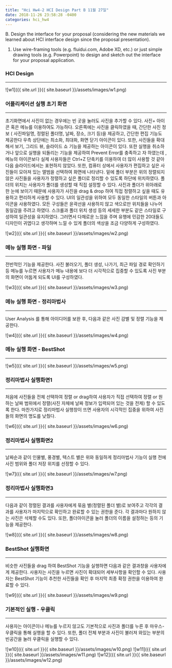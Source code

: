 ```yaml
---
title: "Hci Hw4-2 HCI Design Part B 11월 27일"
date: 2018-11-26 23:58:28 -0400
categories: hci_hw4
---
```

B. Design the interface for your proposal (considering the new materials we learned about HCI interface design since the proposal presentation). 

1. Use wire-framing tools (e.g. fluidui.com, Adobe XD, etc.) or just simple drawing tools (e.g. Powerpoint) to design and sketch out the interface for your proposal application.  
 
### HCI Design
******
 
![w1]({{ site.url }}{{ site.baseurl }}/assets/images/w1.png)

### 어플리케이션 실행 초기 화면
******

초기화면에서 사진이 없는 경우에는 빈 곳을 눌러도 사진을 추가할 수 있다. 사진+ 아이콘 혹은 메뉴를 이용하여도 가능하다.
오른쪽에는 사진을 클릭하였을 때, 간단한 사진 정보 ( 사진파일명, 정렬된 폴더명, 날짜, 장소, 크기 등)을 제공하고, 간단한 편집 기능도 제공한다
우측 상단에는 최소화, 최대화, 화면 닫기 아이콘이 있다. 또한, 사진들을 확대해서 보기, 그리드 뷰, 슬라이드 쇼 기능을 제공하는 아이콘이 있다.
또한 실행을 취소하거나 앞으로 실행을 되돌리는 기능을 제공하여 Prevent Error를 충족하고 자 하였는데 , 메뉴의 아이콘보다 실제 사용자들은 Ctrl+Z 단축키를 이용하여 더 많이 사용할 것 같아 다음 슬라이드에서는 표현하지 않았다.
또한, 컴퓨터 상에서 사용자가 편집하고 싶은 사진들이 모아져 있는 앨범을 선택하여 화면에 나타낸다.
밑에 폴더 부분은 위의 정렬되지 않은 사진들을 사용자가 정렬하고 싶은 폴더로 정리할 수 있도록 하단에 위치하였다.
폴더의 위치는 사용자가 폴더를 생성할 때 직접 설정할 수 있다.
사진과 폴더가 위아래로 한 눈에 보이기 때문에 사용자가 사진을 drag & drop 하여 직접 정렬하고 싶을 때도 유용하고 편리하게 사용할 수 있다. 
UI의 일관성을 위하여 모두 동일한 스타일의 버튼과 아이콘을 사용하였다. 모든 구성들은 윤곽선을 사용하지 않고 색으로만 위치들을 나누어 동일감을 주려고 하였다. 스크롤과 폴더 위치 생성 등의 세세한 부분도 같은 스타일로 구성하여 일관성을 유지하였다. 
그러면서 다채로운 느낌을 주며 유행에 민감한 20대들도 디자인이 귀엽다고 생각하며 느낄 수 있게 폴더의 색상을 조금 다양하게 구성하였다. 

![w2]({{ site.url }}{{ site.baseurl }}/assets/images/w2.png)

### 메뉴 실행 화면 - 파일
******

전반적인 기능을 제공한다.
사진 불러오기, 폴더 생성, 나가기, 최근 파일 경로 확인하기 등
메뉴를 누르면 사용자가 메뉴 내용에 보다 더 시각적으로 집중할 수 있도록 사진 부분의 화면이 어둡게 되도록 UI를 구성하였다. 

![w3]({{ site.url }}{{ site.baseurl }}/assets/images/w3.png)

### 메뉴 실행 화면 - 정리마법사
******

User Analysis 를 통해 아이디어를 보완 후, 다음과 같은 사진 감별 및 정렬 기능을 제공한다.

![w4]({{ site.url }}{{ site.baseurl }}/assets/images/w4.png)

### 메뉴 실행 화면 - BestShot
******

![w5]({{ site.url }}{{ site.baseurl }}/assets/images/w5.png)

### 정리마법사 실행화면1 
******

처음에 사진들을 전체 선택하여 정렬 or drag하여 사용자가 직접 선택하여 정렬 or 원하는 날짜 범위에서 정렬(사진 자체에 날짜 정보가 입력되어 있는 것을 전제) 할 수 있도록 한다.
마찬가지로 정리마법사 실행창이 뜨면 사용자의 시각적인 집중을 위하여 사진들의 화면의 명도를 낮췄다.

![w6]({{ site.url }}{{ site.baseurl }}/assets/images/w6.png)

### 정리마법사 실행화면2
******

날짜순과 같이 인물별, 풍경별, 텍스트 별은 위와 동일하게 정리마법사 기능이 실행 전에 사진 범위와 폴더 저장 위치를 선정할 수 있다.

![w7]({{ site.url }}{{ site.baseurl }}/assets/images/w7.png)

### 정리마법사 실행화면3
******

다음과 같이 정렬된 결과를 사용자에게 묶음 별(정렬된 폴더 별)로 보여주고 각각의 결과를 사용자가 마지막으로 확인하고 완료할 수 있는 권한을 준다. 각 결과마다 원하지 않는 사진은 삭제할 수도 있다. 또한, 폴더아이콘을 눌러 폴더의 이름을 설정하는 등의 기능을 제공한다.

![w8]({{ site.url }}{{ site.baseurl }}/assets/images/w8.png)

### BestShot 실행화면
******

비슷한 사진들을 drag 하여 BestShot 기능을 실행하면 다음과 같은 결과창을 사용자에게 제공한다. 
사용자는 사진을 누르면 사진이 확대되어 세부사항을 확인할 수 있다. 사용자는 BestShot 기능이 추천한 사진들을 확인 후 마지막 최종 확정 권한을 이용하여 완료할 수 있다.

![w9]({{ site.url }}{{ site.baseurl }}/assets/images/w9.png)

### 기본적인 실행 - 우클릭
******

사용자는 아이콘이나 메뉴를 누르지 않고도 기본적으로 사진과 폴더를 누른 후 마우스-우클릭을 통해 실행을 할 수 있다. 또한, 폴더 전체 부분과 사진이 불러져 와있는 부분의 빈공간을 눌러 우클릭을 실행할 수 있다.

![w10]({{ site.url }}{{ site.baseurl }}/assets/images/w10.png)
![w11]({{ site.url }}{{ site.baseurl }}/assets/images/w11.png)
![w12]({{ site.url }}{{ site.baseurl }}/assets/images/w12.png)

